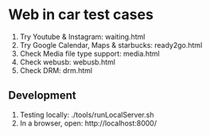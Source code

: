 # Web in car test cases

1. Try Youtube & Instagram: waiting.html
1. Try Google Calendar, Maps & starbucks: ready2go.html
2. Check Media file type support: media.html
3. Check webusb: webusb.html
4. Check DRM: drm.html

## Development

1. Testing locally: ./tools/runLocalServer.sh
2. In a browser, open: http://localhost:8000/
